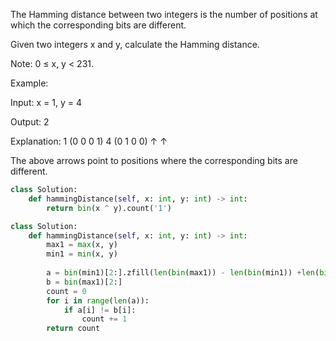The Hamming distance between two integers is the number of positions at which the corresponding bits are different.

Given two integers x and y, calculate the Hamming distance.

Note:
0 ≤ x, y < 231.

Example:

Input: x = 1, y = 4

Output: 2

Explanation:
1   (0 0 0 1)
4   (0 1 0 0)
       ↑   ↑

The above arrows point to positions where the corresponding bits are different.

```Python
class Solution:
    def hammingDistance(self, x: int, y: int) -> int:
        return bin(x ^ y).count('1')
```

```Python
class Solution:
    def hammingDistance(self, x: int, y: int) -> int:
        max1 = max(x, y)
        min1 = min(x, y)
        
        a = bin(min1)[2:].zfill(len(bin(max1)) - len(bin(min1)) +len(bin(min1))-2)
        b = bin(max1)[2:]
        count = 0
        for i in range(len(a)):
            if a[i] != b[i]:
                count += 1
        return count
```
